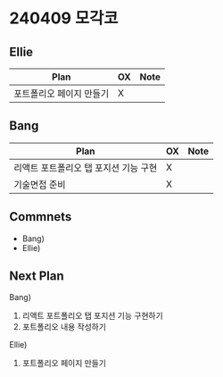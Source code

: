 # 240409 모각코

## Ellie

| Plan                     | OX  | Note |
| ------------------------ | --- | ---- |
| 포트폴리오 페이지 만들기 | X   |      |

## Bang

| Plan                                  | OX  | Note |
| ------------------------------------- | --- | ---- |
| 리액트 포트폴리오 탭 포지션 기능 구현 | X   |      |
| 기술면접 준비                         | X   |      |

## Commnets

- Bang)
- Ellie)

## Next Plan

Bang)

1.  리액트 포트폴리오 탭 포지션 기능 구현하기
2.  포트폴리오 내용 작성하기

Ellie)

1.  포트폴리오 페이지 만들기
